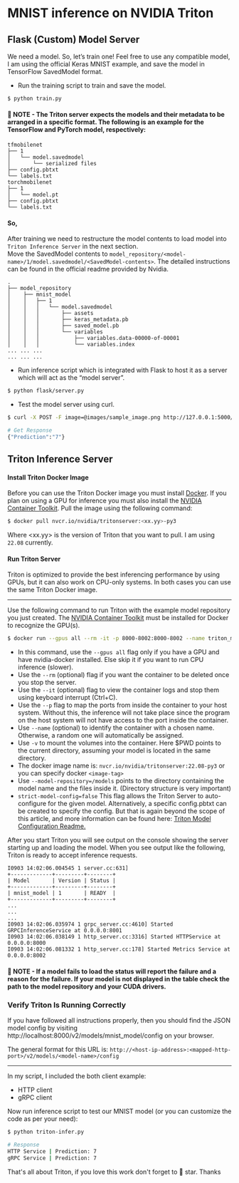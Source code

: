# MNIST inference on NVIDIA Triton

## Flask (Custom) Model Server
We need a model. So, let’s train one! Feel free to use any compatible model, I am using the official Keras MNIST example, and save the model in TensorFlow SavedModel format.
- Run the training script to train and save the model.
```sh
$ python train.py
```

#### 📄 NOTE - The Triton server expects the models and their metadata to be arranged in a specific format. The following is an example for the TensorFlow and PyTorch model, respectively:
```
tfmobilenet
├── 1
│   └── model.savedmodel
│       └── serialized files
├── config.pbtxt
└── labels.txt
torchmobilenet
├── 1
│   └── model.pt
├── config.pbtxt
└── labels.txt
```

#### So, 
After training we need to restructure the model contents to load model into `Triton Inference Server` in the next section.<br>
Move the SavedModel contents to `model_repository/<model-name>/1/model.savedmodel/<SavedModel-contents>`. The detailed instructions can be found in the official readme provided by Nvidia.
```
.
├── model_repository
│    ├── mnist_model
│    │   ├── 1
│    │   │   └── model.savedmodel
│    │   │       ├── assets
│    │   │       ├── keras_metadata.pb
│    │   │       ├── saved_model.pb
│    │   │       └── variables
│    │   │           ├── variables.data-00000-of-00001
│    │   │           └── variables.index
... ... ...
... ... ...
```


- Run inference script which is integrated with Flask to host it as a server which will act as the “model server”.
```sh
$ python flask/server.py
```
- Test the model server using curl.
```sh
$ curl -X POST -F image=@images/sample_image.png http://127.0.0.1:5000/mnist_infer

# Get Response
{"Prediction":"7"}
```

## Triton Inference Server
#### Install Triton Docker Image

Before you can use the Triton Docker image you must install
[Docker](https://docs.docker.com/engine/install). If you plan on using
a GPU for inference you must also install the [NVIDIA Container
Toolkit](https://github.com/NVIDIA/nvidia-docker).
Pull the image using the following command:

```sh
$ docker pull nvcr.io/nvidia/tritonserver:<xx.yy>-py3
```

Where \<xx.yy\> is the version of Triton that you want to pull. I am using `22.08` currently.

#### Run Triton Server
Triton is optimized to provide the best inferencing performance by using GPUs, but it can also work on CPU-only systems. In both cases you can use the same Triton Docker image.

-----

Use the following command to run Triton with the example model
repository you just created. The [NVIDIA Container
Toolkit](https://github.com/NVIDIA/nvidia-docker) must be installed
for Docker to recognize the GPU(s).

```sh
$ docker run --gpus all --rm -it -p 8000-8002:8000-8002 --name triton_mnist -v ${PWD}/model_repository:/models nvcr.io/nvidia/tritonserver:22.08-py3 tritonserver --model-repository=/models --strict-model-config=false
```
- In this command, use the `--gpus all` flag only if you have a GPU and have nvidia-docker installed. Else skip it if you want to run CPU inference (slower).
- Use the `--rm` (optional) flag if you want the container to be deleted once you stop the server.
- Use the `--it` (optional) flag to view the container logs and stop them using keyboard interrupt (Ctrl+C).
- Use the `--p` flag to map the ports from inside the container to your host system. Without this, the inference will not take place since the program on the host system will not have access to the port inside the container.
- Use `--name` (optional) to identify the container with a chosen name. Otherwise, a random one will automatically be assigned.
- Use `-v` to mount the volumes into the container. Here $PWD points to the current directory, assuming your model is located in the same directory.
- The docker image name is: `nvcr.io/nvidia/tritonserver:22.08-py3` or you can specify docker `<image-tag>`
- Use `--model-repository=/models` points to the directory containing the model name and the files inside it. (Directory structure is very important)
- `strict-model-config=false` This flag allows the Triton Server to auto-configure for the given model. Alternatively, a specific config.pbtxt can be created to specify the config. But that is again beyond the scope of this article, and more information can be found here: [Triton Model Configuration Readme.](https://github.com/triton-inference-server/server/blob/main/docs/model_configuration.md)

After you start Triton you will see output on the console showing the server starting up and loading the model. When you see output like the following, Triton is ready to accept inference requests.

```
I0903 14:02:06.004545 1 server.cc:631] 
+-------------+---------+--------+
| Model       | Version | Status |
+-------------+---------+--------+
| mnist_model | 1       | READY  |
+-------------+---------+--------+
...
...
...
I0903 14:02:06.035974 1 grpc_server.cc:4610] Started GRPCInferenceService at 0.0.0.0:8001
I0903 14:02:06.038149 1 http_server.cc:3316] Started HTTPService at 0.0.0.0:8000
I0903 14:02:06.081332 1 http_server.cc:178] Started Metrics Service at 0.0.0.0:8002
```
#### 📄 NOTE - If a model fails to load the status will report the failure and a reason for the failure. If your model is not displayed in the table check the path to the model repository and your CUDA drivers.


### Verify Triton Is Running Correctly
If you have followed all instructions properly, then you should find the JSON model config by visiting http://localhost:8000/v2/models/mnist_model/config on your browser. 

The general format for this URL is: `http://<host-ip-address>:<mapped-http-port>/v2/models/<model-name>/config`

-----
In my script, I included the both client example:
- HTTP client
- gRPC client

Now run inference script to test our MNIST model (or you can customize the code as per your need):
```sh
$ python triton-infer.py

# Response
HTTP Service | Prediction: 7
gRPC Service | Prediction: 7

```

That's all about Triton, if you love this work don't forget to 🌟 star. Thanks